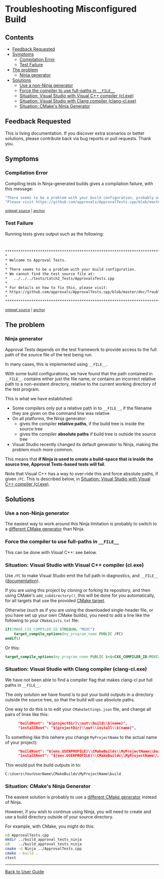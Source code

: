 <!--
GENERATED FILE - DO NOT EDIT
This file was generated by [MarkdownSnippets](https://github.com/SimonCropp/MarkdownSnippets).
Source File: /doc/mdsource/TroubleshootingMisconfiguredBuild.source.md
To change this file edit the source file and then execute ./run_markdown_templates.sh.
-->

<a id="top"></a>

# Troubleshooting Misconfigured Build

<!-- toc -->
## Contents

  * [Feedback Requested](#feedback-requested)
  * [Symptoms](#symptoms)
    * [Compilation Error](#compilation-error)
    * [Test Failure](#test-failure)
  * [The problem](#the-problem)
    * [Ninja generator](#ninja-generator)
  * [Solutions](#solutions)
    * [Use a non-Ninja generator](#use-a-non-ninja-generator)
    * [Force the compiler to use full-paths in `__FILE__`](#force-the-compiler-to-use-full-paths-in-__file__)
    * [Situation: Visual Studio with Visual C++ compiler (cl.exe)](#situation-visual-studio-with-visual-c-compiler-clexe)
    * [Situation: Visual Studio with Clang compiler (clang-cl.exe)](#situation-visual-studio-with-clang-compiler-clang-clexe)
    * [Situation: CMake's Ninja Generator](#situation-cmakes-ninja-generator)<!-- endtoc -->

## Feedback Requested

This is living documentation. If you discover extra scenarios or better solutions, please contribute back via bug reports or pull requests. Thank you. 

## Symptoms

### Compilation Error

Compiling tests in Ninja-generated builds gives a compilation failure, with this message:

<!-- snippet: compiler_error_for_misconfigured_build -->
<a id='snippet-compiler_error_for_misconfigured_build'/></a>
```h
"There seems to be a problem with your build configuration, probably with Ninja. "
"Please visit https://github.com/approvals/ApprovalTests.cpp/blob/master/doc/TroubleshootingMisconfiguredBuild.md"
```
<sup><a href='/ApprovalTests/integrations/CheckFileMacroIsAbsolute.h#L14-L17' title='File snippet `compiler_error_for_misconfigured_build` was extracted from'>snippet source</a> | <a href='#snippet-compiler_error_for_misconfigured_build' title='Navigate to start of snippet `compiler_error_for_misconfigured_build`'>anchor</a></sup>
<!-- endsnippet -->

### Test Failure

Running tests gives output such as the following:

<!-- snippet: ForgottenToConfigure.HelpMessageForIncorrectBuildConfig.approved.txt -->
<a id='snippet-ForgottenToConfigure.HelpMessageForIncorrectBuildConfig.approved.txt'/></a>
```txt


************************************************************************************
*                                                                                  *
* Welcome to Approval Tests.
*
* There seems to be a problem with your build configuration.
* We cannot find the test source file at:
*   ../../../tests/Catch2_Tests/ApprovalsTests.cpp
*
* For details on how to fix this, please visit:
* https://github.com/approvals/ApprovalTests.cpp/blob/master/doc/TroubleshootingMisconfiguredBuild.md
*                                                                                  *
************************************************************************************


```
<sup><a href='/tests/DocTest_Tests/documentation/approval_tests/ForgottenToConfigure.HelpMessageForIncorrectBuildConfig.approved.txt#L1-L16' title='File snippet `ForgottenToConfigure.HelpMessageForIncorrectBuildConfig.approved.txt` was extracted from'>snippet source</a> | <a href='#snippet-ForgottenToConfigure.HelpMessageForIncorrectBuildConfig.approved.txt' title='Navigate to start of snippet `ForgottenToConfigure.HelpMessageForIncorrectBuildConfig.approved.txt`'>anchor</a></sup>
<!-- endsnippet -->

## The problem

### Ninja generator

Approval Tests depends on the test framework to provide access to the full path of the source file of the test being run.

In many cases, this is implemented using `__FILE__`.

With some build configurations, we have found that the path contained in `__FILE__` contains either just the file name, or contains an incorrect relative path to a non-existent directory, relative to the current working directory of the test program.

This is what we have established:

* Some compilers only put a relative path in to `__FILE__`, if the filename they are given on the command line was relative
* On all platforms, the Ninja generator:
  * gives the compiler **relative paths**, if the build tree is inside the source tree
  * gives the compiler **absolute paths** if build tree is outside the source tree
* Visual Studio recently changed its default generator to Ninja, making the problem much more common.

This means that **if Ninja is used to create a build-space that is inside the source tree, Approval Tests-based tests will fail**.

Note that Visual C++ has a way to over-ride this and force absolute paths, if given `/FC`. This is described below, in [Situation: Visual Studio with Visual C++ compiler (cl.exe)](/doc/TroubleshootingMisconfiguredBuild.md#situation-visual-studio-with-visual-c-compiler-clexe).

## Solutions

### Use a non-Ninja generator

The easiest way to work around this Ninja limitation is probably to switch to a [different CMake generator](https://cmake.org/cmake/help/latest/manual/cmake-generators.7.html) than Ninja.

### Force the compiler to use full-paths in `__FILE__`

This can be done with Visual C++: see below.

### Situation: Visual Studio with Visual C++ compiler (cl.exe)

Use `/FC` to make Visual Studio emit the full path in diagnostics, and `__FILE__` ([documentation](https://docs.microsoft.com/en-us/cpp/build/reference/fc-full-path-of-source-code-file-in-diagnostics?view=vs-2019)).

If you are using this project by cloning or forking its repository, and then using CMake's `add_subdirectory()`, this will be done for you automatically, for all targets that use the provided [CMake target](/doc/CMakeIntegration.md#cmake-target).

Otherwise (such as if you are using the downloaded single-header file, or you have set up your own CMake builds), you need to add a line like the following to your `CMakeLists.txt` file:

```cmake
if(CMAKE_CXX_COMPILER_ID STREQUAL "MSVC")
    target_compile_options(my_program_name PUBLIC /FC)
endif()
```

Or this:

```cmake
target_compile_options(my_program_name PUBLIC $<$<CXX_COMPILER_ID:MSVC>:/FC>)
```

### Situation: Visual Studio with Clang compiler (clang-cl.exe)

We have not been able to find a compiler flag that makes clang-cl put full paths in `__FILE__`.

The only solution we have found is to put your build outputs in a directory outside the source tree, so that the build will use absolute paths.

One way to do this is to edit your `CMakeSettings.json` file, and change all pairs of lines like this:

```json
      "buildRoot": "${projectDir}\\out\\build\\${name}",
      "installRoot": "${projectDir}\\out\\install\\${name}",
```

To something like this (where you change `MyProjectName` to the actual name of your project):

```json
      "buildRoot": "${env.USERPROFILE}\\CMakeBuilds\\MyProjectName\\build\\${name}",
      "installRoot": "${env.USERPROFILE}\\CMakeBuilds\\MyProjectName\\install\\${name}",
```

This would put the build outputs in to:

`C:\Users\YourUserName\CMakeBuilds\MyProjectName\build`

### Situation: CMake's Ninja Generator

The easiest solution is probably to use a [different CMake generator](https://cmake.org/cmake/help/latest/manual/cmake-generators.7.html) instead of Ninja.

However, if you wish to continue using Ninja, you will need to create and use a build directory outside of your source directory. 

For example, with CMake, you might do this:

```bash
cd ApprovalTests.cpp
mkdir ../build_approval_tests_ninja
cd    ../build_approval_tests_ninja
cmake -G Ninja ../ApprovalTests.cpp
cmake --build .
ctest
``` 

---

[Back to User Guide](/doc/README.md#top)
